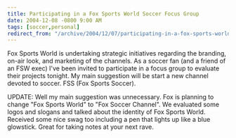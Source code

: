 ```yaml
---
title: Participating in a Fox Sports World Soccer Focus Group
date: 2004-12-08 -0800 9:00 AM
tags: [soccer,personal]
redirect_from: "/archive/2004/12/07/participating-in-a-fox-sports-world-soccer-focus-group.aspx/"
---
```


Fox Sports World is undertaking strategic initiatives regarding the
branding, on-air look, and marketing of the channels. As a soccer fan
(and a friend of an FSW exec) I've been invited to participate in a
focus group to evaluate their projects tonight. My main suggestion will
be start a new channel devoted to soccer. FSS (Fox Sports Soccer).

UPDATE: Well my main suggestion was unnecessary. Fox is planning to
change "Fox Sports World" to "Fox Soccer Channel". We evaluated some
logos and slogans and talked about the identity of Fox Sports World.
Received some nice swag too including a pen that lights up like a blue
glowstick. Great for taking notes at your next rave.

